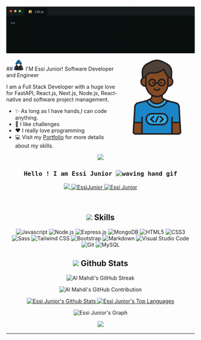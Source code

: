 
![EssiJunior Banner Image](./Life.js.gif)

<div>
  <img align="right" width="40%" src="./me.png" alt="my image" title="my image">
</div>

##<img src="https://github.com/0xAbdulKhalid/0xAbdulKhalid/raw/main/assets/mdImages/about_me.gif" width="30px"> I'M Essi Junior! 
Software Developer and Engineer
<br /> 
              
<p align="left">I am a Full Stack Developer with a huge love for FastAPI, React.js, Next.js, Node.js, React-native and software project management. </p>

- ✨ As long as I have hands,I can code anything.
- 🌱 I like challenges
- ❤ I really love programming
- 💻 Visit my [Portfolio](https://essijunior.com) for more details about my skills.


<p align="center">
  <a href="https://github.com/DenverCoder1/readme-typing-svg"><img src="https://readme-typing-svg.herokuapp.com?font=Time+New+Roman&color=cyan&size=40&center=true&vCenter=true&width=800&height=100&lines=Code+is+Life..&hearts;++,;+Fullstack+Developer,;Software+Engineering+Student,;Active+Learner,;Love+to+learn+new+stuffs..<3"></a>
</p>
<h3 align="center">
        <samp> Hello ! I am
                <b> Essi Junior <img src="https://user-images.githubusercontent.com/72663882/171687151-bb31c996-c9d2-49c8-b593-734946893b23.gif" alt="waving hand gif" aria-hidden="true" width="15" /> </b>
        </samp>
</h3>

<p align="center">
 <a href="https://twitter.com/EssiJunior7" target="_blank">
  <img src="https://img.shields.io/badge/Twitter-1DA1F2?style=for-the-badge&logo=twitter&logoColor=white" />
 </a>
 <a href="https://www.instagram.com/essijunior_21" target="_blank">
  <img src="https://img.shields.io/badge/Instagram-e1306c?style=for-the-badge&logo=instagram&logoColor=white" alt="EssiJunior" />
 </a> 
  <a href="https://t.me/ESSI_Junior" target="_blank">
    <img src="https://img.shields.io/badge/telegram-0088b9.svg?style=for-the-badge&logo=telegram&logoColor=#0088b9" alt="Essi Junior"  />
  </a> 
</p>
<br />


<h2 align="center"><img src="https://media2.giphy.com/media/QssGEmpkyEOhBCb7e1/giphy.gif?cid=ecf05e47a0n3gi1bfqntqmob8g9aid1oyj2wr3ds3mg700bl&rid=giphy.gif" width ="25"> Skills</h2>

<div align="center">
        
![Javascript](https://img.shields.io/badge/Javascript-F0DB4F?style=for-the-badge&labelColor=black&logo=javascript&logoColor=F0DB4F)
![Node.js](https://img.shields.io/badge/Node.js-3C873A?style=for-the-badge&labelColor=black&logo=node.js&logoColor=3C873A)
![Express.js](https://img.shields.io/badge/Express.js-000000?style=for-the-badge&logo=express&logoColor=white)
![MongoDB](https://img.shields.io/badge/MongoDB-4EA94B?style=for-the-badge&logo=mongodb&logoColor=white)
![HTML5](https://img.shields.io/badge/HTML5-E34F26?style=for-the-badge&logo=html5&logoColor=white)
![CSS3](https://img.shields.io/badge/CSS3-1572B6?style=for-the-badge&logo=css3&logoColor=white)
![Sass](https://img.shields.io/badge/Sass-CC6699?style=for-the-badge&logo=sass&logoColor=white)
![Tailwind CSS](https://img.shields.io/badge/Tailwind_CSS-092749?style=for-the-badge&logo=tailwindcss&logoColor=06B6D4&labelColor=000000)
![Bootstrap](https://img.shields.io/badge/Bootstrap-563D7C?style=for-the-badge&logo=bootstrap&logoColor=white)
![Markdown](https://img.shields.io/badge/Markdown-000000?style=for-the-badge&logo=markdown&logoColor=white)
![Visual Studio Code](https://img.shields.io/badge/Visual_Studio_Code-0078d7?style=for-the-badge&logo=visual-studio-code&logoColor=white)
![Git](https://img.shields.io/badge/Git-F05032?style=for-the-badge&logo=git&logoColor=white)
![MySQL](https://img.shields.io/badge/MySQL-4479A1?style=for-the-badge&logo=mysql&logoColor=white)

</div>

<h2 align="center"><img src="https://media.giphy.com/media/iY8CRBdQXODJSCERIr/giphy.gif" width="35"> Github Stats </h2>

<p align="center">
    <img src="https://github-readme-streak-stats.herokuapp.com/?user=EssiJunior&theme=radical&border=7F3FBF&background=0D1117" alt="Al Mahdi's GitHub Streak" />
</p>

<p align="center">
    <img src="https://github-profile-summary-cards.vercel.app/api/cards/profile-details?username=EssiJunior&theme=radical" alt="Al Mahdi's GitHub Contribution" />
</p>

<p align="center">
    <a href="https://github.com/EssiJunior">
        <img alt="Essi Junior's Github Stats" src="https://denvercoder1-github-readme-stats.vercel.app/api?username=EssiJunior&show_icons=true&count_private=true&theme=react&border_color=7F3FBF&bg_color=0D1117&title_color=F85D7F&icon_color=F8D866" height="192px" />
    </a>
    <a href="https://github.com/EssiJunior">
        <img alt="Essi Junior's Top Languages" src="https://denvercoder1-github-readme-stats.vercel.app/api/top-langs/?username=EssiJunior&langs_count=10&layout=compact&theme=react&border_color=7F3FBF&bg_color=0D1117&title_color=F85D7F&icon_color=F8D866" height="192px" />
    </a>
</p>

<p align="center">
    <img src="https://github-readme-activity-graph.vercel.app/graph?username=EssiJunior&custom_title=Essi%Junior's%20GitHub%20Activity%20Graph&bg_color=0D1117&color=7F3FBF&line=7F3FBF&point=7F3FBF&area_color=FFFFFF&title_color=FFFFFF&area=true" alt="Essi Junior's Graph" />
</p>
<p align="center">
     <img src="https://capsule-render.vercel.app/api?type=waving&color=gradient&height=100&width=500&&section=footer"/>
</p>

---

